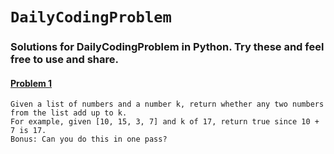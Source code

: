 # ```DailyCodingProblem```
### Solutions for DailyCodingProblem in Python. Try these and feel free to use and share.

#### [Problem 1](https://github.com/MoranLeven/DailyCodingProblem/blob/master/DailyCodingProblems/Problems%20%26%20Solutions/Problem1/Problem1.py)
```
Given a list of numbers and a number k, return whether any two numbers from the list add up to k.
For example, given [10, 15, 3, 7] and k of 17, return true since 10 + 7 is 17.
Bonus: Can you do this in one pass?
```
